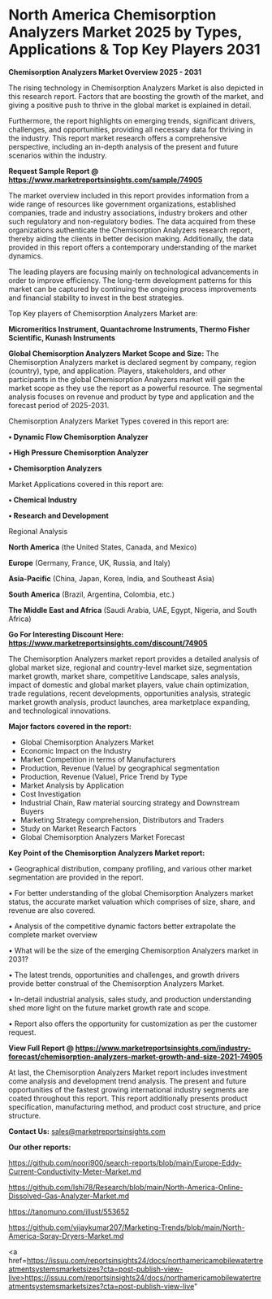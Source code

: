 # North America Chemisorption Analyzers Market 2025 by Types, Applications & Top Key Players 2031

<Strong> Chemisorption Analyzers Market Overview 2025 - 2031</strong>

The rising technology in Chemisorption Analyzers Market is also depicted in this research report. Factors that are boosting the growth of the market, and giving a positive push to thrive in the global market is explained in detail.

Furthermore, the report highlights on emerging trends, significant drivers, challenges, and opportunities, providing all necessary data for thriving in the industry. This report market research offers a comprehensive perspective, including an in-depth analysis of the present and future scenarios within the industry.

<strong>Request Sample Report @ <a href=https://www.marketreportsinsights.com/sample/74905>https://www.marketreportsinsights.com/sample/74905</a></strong>

The market overview included in this report provides information from a wide range of resources like government organizations, established companies, trade and industry associations, industry brokers and other such regulatory and non-regulatory bodies. The data acquired from these organizations authenticate the Chemisorption Analyzers research report, thereby aiding the clients in better decision making. Additionally, the data provided in this report offers a contemporary understanding of the market dynamics.

The leading players are focusing mainly on technological advancements in order to improve efficiency. The long-term development patterns for this market can be captured by continuing the ongoing process improvements and financial stability to invest in the best strategies.

Top Key players of Chemisorption Analyzers Market are:

<strong>Micromeritics Instrument, Quantachrome Instruments, Thermo Fisher Scientific, Kunash Instruments</strong>

<strong><b>Global Chemisorption Analyzers Market Scope and Size:</b></strong>
The Chemisorption Analyzers market is declared segment by company, region (country), type, and application. Players, stakeholders, and other participants in the global Chemisorption Analyzers market will gain the market scope as they use the report as a powerful resource. The segmental analysis focuses on revenue and product by type and application and the forecast period of 2025-2031.

Chemisorption Analyzers Market Types covered in this report are:

<strong>• Dynamic Flow Chemisorption Analyzer

• High Pressure Chemisorption Analyzer

• Chemisorption Analyzers</strong>

Market Applications covered in this report are:

<strong>• Chemical Industry

• Research and Development</strong> 

Regional Analysis

<strong>North America</strong> (the United States, Canada, and Mexico)

<strong>Europe</strong> (Germany, France, UK, Russia, and Italy)

<strong>Asia-Pacific</strong> (China, Japan, Korea, India, and Southeast Asia)

<strong>South America</strong> (Brazil, Argentina, Colombia, etc.)

<strong>The Middle East and Africa</strong> (Saudi Arabia, UAE, Egypt, Nigeria, and South Africa)

<strong>Go For Interesting Discount Here: <a href=https://www.marketreportsinsights.com/discount/74905>https://www.marketreportsinsights.com/discount/74905</a></strong>

The Chemisorption Analyzers market report provides a detailed analysis of global market size, regional and country-level market size, segmentation market growth, market share, competitive Landscape, sales analysis, impact of domestic and global market players, value chain optimization, trade regulations, recent developments, opportunities analysis, strategic market growth analysis, product launches, area marketplace expanding, and technological innovations.

<strong><b>Major factors covered in the report:</b></strong>
<ul>
  <li>Global Chemisorption Analyzers Market </li>
  <li>Economic Impact on the Industry</li>
  <li>Market Competition in terms of Manufacturers</li>
  <li>Production, Revenue (Value) by geographical segmentation</li>
  <li>Production, Revenue (Value), Price Trend by Type</li>
  <li>Market Analysis by Application</li>
  <li>Cost Investigation</li>
  <li>Industrial Chain, Raw material sourcing strategy and Downstream Buyers</li>
  <li>Marketing Strategy comprehension, Distributors and Traders</li>
  <li>Study on Market Research Factors</li>
  <li>Global Chemisorption Analyzers Market Forecast</li>
</ul>

<strong><b>Key Point of the Chemisorption Analyzers Market report:</b></strong>

• Geographical distribution, company profiling, and various other market segmentation are provided in the report.

• For better understanding of the global Chemisorption Analyzers market status, the accurate market valuation which comprises of size, share, and revenue are also covered.

• Analysis of the competitive dynamic factors better extrapolate the complete market overview

• What will be the size of the emerging Chemisorption Analyzers market in 2031?

• The latest trends, opportunities and challenges, and growth drivers provide better construal of the Chemisorption Analyzers Market.

• In-detail industrial analysis, sales study, and production understanding shed more light on the future market growth rate and scope.

• Report also offers the opportunity for customization as per the customer request.

<strong><b>View Full Report @ <a href=https://www.marketreportsinsights.com/industry-forecast/chemisorption-analyzers-market-growth-and-size-2021-74905>https://www.marketreportsinsights.com/industry-forecast/chemisorption-analyzers-market-growth-and-size-2021-74905</a></b></strong>


At last, the Chemisorption Analyzers Market report includes investment come analysis and development trend analysis. The present and future opportunities of the fastest growing international industry segments are coated throughout this report. This report additionally presents product specification, manufacturing method, and product cost structure, and price structure.

<strong>Contact Us:</strong>
sales@marketreportsinsights.com

<strong>Our other reports:</strong>

<a href=https://github.com/noori900/search-reports/blob/main/Europe-Eddy-Current-Conductivity-Meter-Market.md>https://github.com/noori900/search-reports/blob/main/Europe-Eddy-Current-Conductivity-Meter-Market.md</a>

<a href=https://github.com/Ishi78/Research/blob/main/North-America-Online-Dissolved-Gas-Analyzer-Market.md>https://github.com/Ishi78/Research/blob/main/North-America-Online-Dissolved-Gas-Analyzer-Market.md</a>

<a href=https://tanomuno.com/illust/553652>https://tanomuno.com/illust/553652</a>

<a href=https://github.com/vijaykumar207/Marketing-Trends/blob/main/North-America-Spray-Dryers-Market.md>https://github.com/vijaykumar207/Marketing-Trends/blob/main/North-America-Spray-Dryers-Market.md</a>

<a href=https://issuu.com/reportsinsights24/docs/northamericamobilewatertreatmentsystemsmarketsizes?cta=post-publish-view-live>https://issuu.com/reportsinsights24/docs/northamericamobilewatertreatmentsystemsmarketsizes?cta=post-publish-view-live</a>"
